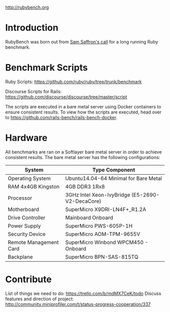 http://rubybench.org

# Introduction

RubyBench was born out from
[Sam Saffron's call](http://samsaffron.com/archive/2013/12/11/call-to-action-long-running-ruby-benchmark) for a long running Ruby benchmark.

# Benchmark Scripts

Ruby Scripts: https://github.com/ruby/ruby/tree/trunk/benchmark

Discourse Scripts for Rails: https://github.com/discourse/discourse/tree/master/script

The scripts are executed in a bare metal server using Docker containers to ensure
consistent results. To view how the scripts are executed, head over to
https://github.com/rails-bench/rails-bench-docker.

# Hardware

All benchmarks are ran on a Softlayer bare metal server in order to achieve consistent results. The bare metal server has the following configurations:

System | Type Component
--- | ---
Operating System | Ubuntu14.04-64 Minimal for Bare Metal
RAM 4x4GB Kingston | 4GB DDR3 1Rx8
Processor | 3GHz Intel Xeon-IvyBridge (E5-2690-V2-DecaCore)
Motherboard | SuperMicro X9DRI-LN4F+_R1.2A
Drive Controller | Mainboard Onboard
Power Supply | SuperMicro PWS-605P-1H
Security Device | SuperMicro AOM-TPM-9655V
Remote Management Card | SuperMicro Winbond WPCM450 - Onboard
Backplane | SuperMicro BPN-SAS-815TQ

# Contribute
List of things we need to do: https://trello.com/b/mdMX7CeK/todo
Discuss features and direction of project: http://community.miniprofiler.com/t/status-progress-cooperation/337

